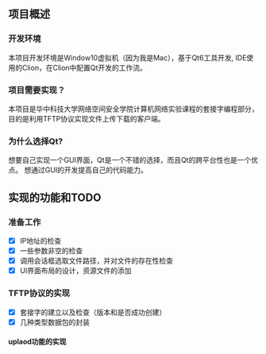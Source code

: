 ## 项目概述

### 开发环境

本项目开发环境是Window10虚拟机（因为我是Mac），基于Qt6工具开发, IDE使用的Clion，在Clion中配置Qt开发的工作流。

### 项目需要实现？

本项目是华中科技大学网络空间安全学院计算机网络实验课程的套接字编程部分，
目的是利用TFTP协议实现文件上传下载的客户端。

### 为什么选择Qt?

想要自己实现一个GUI界面，Qt是一个不错的选择，而且Qt的跨平台性也是一个优点。
想通过GUI的开发提高自己的代码能力。

## 实现的功能和TODO

### 准备工作

- [x] IP地址的检查
- [x] 一些参数非空的检查
- [x] 调用会话框选取文件路径，并对文件的存在性检查
- [x] UI界面布局的设计，资源文件的添加

### TFTP协议的实现

- [x] 套接字的建立以及检查（版本和是否成功创建）
- [x] 几种类型数据包的封装

#### uplaod功能的实现

